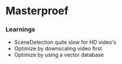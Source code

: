 # Masterproef

### Learnings
- SceneDetection quite slow for HD video's
- Optimize by downscaling video first
- Optimize by using a vector database